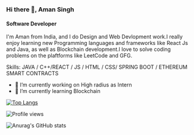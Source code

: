 ### Hi there 👋, Aman Singh
#### Software Developer

I'm Aman from India, and I do Design and Web Devlopment work.I really enjoy learning new Programming languages and frameworks like React Js and Java, as well as Blockchain development.I love to solve coding problems on the  plaftforms like LeetCode and GFG.

Skills: JAVA / C++/REACT / JS / HTML / CSS/ SPRING BOOT / ETHEREUM SMART CONTRACTS

- 🔭 I’m currently working on High radius as Intern 
- 🌱 I’m currently learning Blockchain   


[![Top Langs](https://github-readme-stats.vercel.app/api/top-langs/?username=anuraghazra&langs_count=8)](https://github.com/anuraghazra/github-readme-stats)

![Profile views](https://gpvc.arturio.dev/xamanyy)  

![Anurag's GitHub stats](https://github-readme-stats.vercel.app/api?username=xamanyy&show_icons=true&theme=radical)
